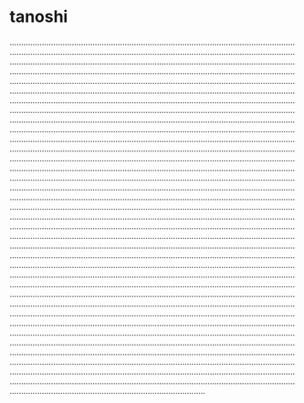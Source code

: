 # tanoshi
.....................................................................................................................................................................................................................................................................................................................................................................................................................................................................................................................................................................................................................................................................................................................................................................................................................................................................................................................................................................................................................................................................................................................................................................................................................................................................................................................................................................................................................................................................................................................................................................................................................................................................................................................................................................................................................................................................................................................................................................................................................................................................................................................................................................................................................................................................................................................................................................................................................................................................................................................................................................................................................................................................................................................................................................................................................................................................................................................................................................................................................................................................................................................................................................................................................................................................................................................................................................................................................................................................................................................................................................................................................................................................................................................................................................................................................................................................................................................................................................................................................................................................................................................................................................................................................................................................................................................................................................................................................................................................................................................................................................................................................................................................................................................................
